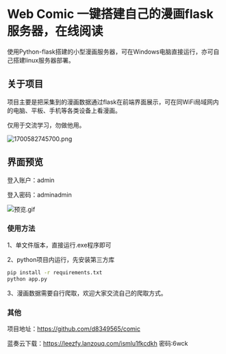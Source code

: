 # Web Comic 一键搭建自己的漫画flask服务器，在线阅读

使用Python-flask搭建的小型漫画服务器，可在Windows电脑直接运行，亦可自己搭建linux服务器部署。

## 关于项目

项目主要是把采集到的漫画数据通过flask在前端界面展示，可在同WiFi局域网内的电脑、平板、手机等各类设备上看漫画。

仅用于交流学习，勿做他用。

![1700582745700.png](http://ldzfy.cn/i/2023/11/22/655cd543adda9.png)



## 界面预览

登入账户：admin

登入密码：adminadmin

![预览.gif](https://attach.52pojie.cn/forum/202311/24/203800xq1b2b7xntebltqm.gif)

### 使用方法

1、单文件版本，直接运行.exe程序即可

2、python项目内运行，先安装第三方库

```bash
pip install -r requirements.txt
python app.py
```

3、漫画数据需要自行爬取，欢迎大家交流自己的爬取方式。

### 其他

项目地址：https://github.com/d8349565/comic

蓝奏云下载：https://leezfy.lanzouq.com/ismlu1fkcdkh 密码:6wck